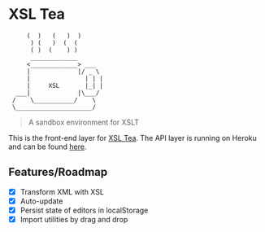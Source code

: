 # XSL Tea

```
     (  )   (   )  )
      ) (   )  (  (
      ( )  (    ) )
      _____________
     <_____________> ___
     |             |/ _ \
     |               | | |
     |     XSL       |_| |
  ___|             |\___/
 /    \___________/    \
 \_____________________/

```

> A sandbox environment for XSLT

This is the front-end layer for [XSL Tea](https://eduardoboucas.com/xsltea). The API layer is running on Heroku and can be found [here](https://github.com/eduardoboucas/xsltea-api).

## Features/Roadmap

- [x] Transform XML with XSL
- [x] Auto-update
- [x] Persist state of editors in localStorage
- [x] Import utilities by drag and drop
